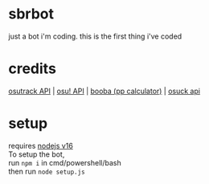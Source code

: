 # sbrbot
just a bot i'm coding. this is the first thing i've coded

# credits

[osutrack API](https://github.com/Ameobea/osutrack-api) |
[osu! API](https://osu.ppy.sh/docs/) |
[booba (pp calculator)](https://github.com/LeaPhant/booba) | 
[osuck api](https://pp.osuck.net/pp)
 
# setup
requires [nodejs v16](https://nodejs.org/en/blog/release/v16.13.0/)  
To setup the bot,  
run `npm i` in cmd/powershell/bash  
then run `node setup.js`
